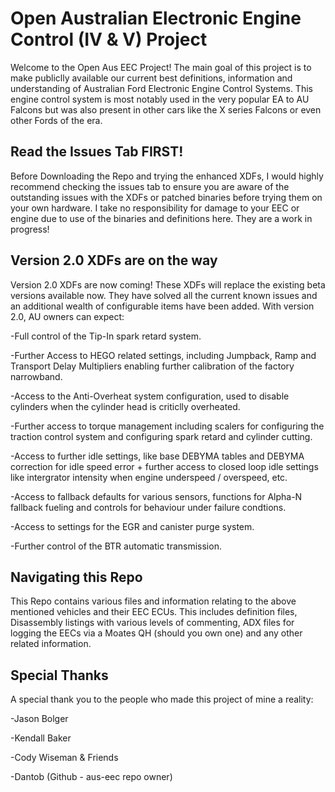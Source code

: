 # Open Australian Electronic Engine Control (IV & V) Project
Welcome to the Open Aus EEC Project! The main goal of this project is to make publiclly available our current best definitions, information and understanding of Australian Ford Electronic Engine Control Systems. This engine control system is most notably used in the very popular EA to AU Falcons but was also present in other cars like the X series Falcons or even other Fords of the era.

## Read the Issues Tab FIRST!
Before Downloading the Repo and trying the enhanced XDFs, I would highly recommend checking the issues tab to ensure you are aware of the outstanding issues with the XDFs or patched binaries before trying them on your own hardware. I take no responsibility for damage to your EEC or engine due to use of the binaries and definitions here. They are a work in progress!

## Version 2.0 XDFs are on the way
Version 2.0 XDFs are now coming! These XDFs will replace the existing beta versions available now. They have solved all the current known issues and an additional wealth of configurable items have been added. With version 2.0, AU owners can expect:

-Full control of the Tip-In spark retard system.

-Further Access to HEGO related settings, including Jumpback, Ramp and Transport Delay Multipliers enabling further calibration of the factory narrowband.

-Access to the Anti-Overheat system configuration, used to disable cylinders when the cylinder head is criticlly overheated.

-Further access to torque management including scalers for configuring the traction control system and configuring spark retard and cylinder cutting.

-Access to further idle settings, like base DEBYMA tables and DEBYMA correction for idle speed error + further access to closed loop idle settings like intergrator intensity when engine underspeed / overspeed, etc.

-Access to fallback defaults for various sensors, functions for Alpha-N fallback fueling and controls for behaviour under failure condtions.

-Access to settings for the EGR and canister purge system.

-Further control of the BTR automatic transmission.

## Navigating this Repo
This Repo contains various files and information relating to the above mentioned vehicles and their EEC ECUs. This includes definition files, Disassembly listings with various levels of commenting, ADX files for logging the EECs via a Moates QH (should you own one) and any other related information.


## Special Thanks
A special thank you to the people who made this project of mine a reality:

-Jason Bolger

-Kendall Baker

-Cody Wiseman & Friends

-Dantob (Github - aus-eec repo owner)
